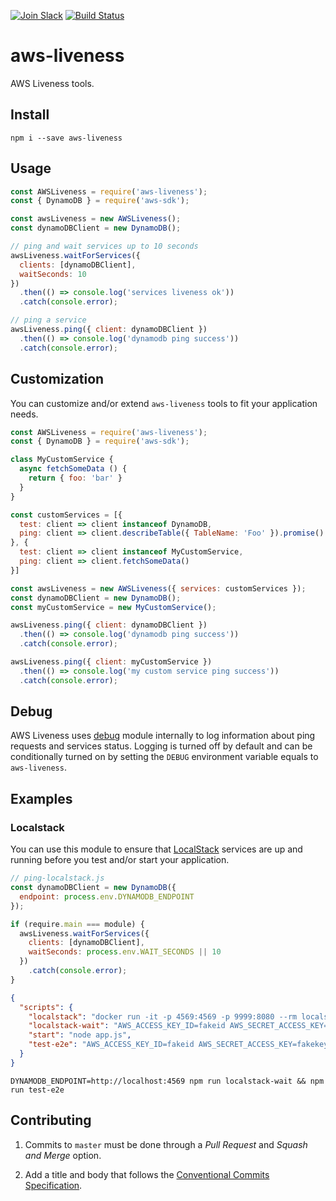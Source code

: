 [![Join Slack](https://img.shields.io/badge/Join%20us%20on-Slack-e01563.svg)](https://godaddy-oss-slack.herokuapp.com/)
[![Build Status](https://travis-ci.com/godaddy/aws-liveness.svg?token=yeGiy41t7dXuXzCiGV4X&branch=master)](https://travis-ci.com/godaddy/aws-liveness)

# aws-liveness

AWS Liveness tools.

## Install

```console
npm i --save aws-liveness
```

## Usage

```js
const AWSLiveness = require('aws-liveness');
const { DynamoDB } = require('aws-sdk');

const awsLiveness = new AWSLiveness();
const dynamoDBClient = new DynamoDB();

// ping and wait services up to 10 seconds
awsLiveness.waitForServices({
  clients: [dynamoDBClient],
  waitSeconds: 10
})
  .then(() => console.log('services liveness ok'))
  .catch(console.error);

// ping a service
awsLiveness.ping({ client: dynamoDBClient })
  .then(() => console.log('dynamodb ping success'))
  .catch(console.error);
```

## Customization

You can customize and/or extend `aws-liveness` tools to fit your application needs.

```js
const AWSLiveness = require('aws-liveness');
const { DynamoDB } = require('aws-sdk');

class MyCustomService {
  async fetchSomeData () {
    return { foo: 'bar' }
  }
}

const customServices = [{
  test: client => client instanceof DynamoDB,
  ping: client => client.describeTable({ TableName: 'Foo' }).promise()
}, {
  test: client => client instanceof MyCustomService,
  ping: client => client.fetchSomeData()
}]

const awsLiveness = new AWSLiveness({ services: customServices });
const dynamoDBClient = new DynamoDB();
const myCustomService = new MyCustomService();

awsLiveness.ping({ client: dynamoDBClient })
  .then(() => console.log('dynamodb ping success'))
  .catch(console.error);

awsLiveness.ping({ client: myCustomService })
  .then(() => console.log('my custom service ping success'))
  .catch(console.error);
```

## Debug

AWS Liveness uses [debug](https://www.npmjs.com/package/debug) module internally to log information about ping requests and services status. Logging is turned off by default and can be conditionally turned on by setting the `DEBUG` environment variable equals to `aws-liveness`.

## Examples

### Localstack

You can use this module to ensure that [LocalStack](https://) services are up and running before you test and/or start your application.

```js
// ping-localstack.js
const dynamoDBClient = new DynamoDB({
  endpoint: process.env.DYNAMODB_ENDPOINT
});

if (require.main === module) {
  awsLiveness.waitForServices({
    clients: [dynamoDBClient],
    waitSeconds: process.env.WAIT_SECONDS || 10
  })
    .catch(console.error);
}
```

```json
{
  "scripts": {
    "localstack": "docker run -it -p 4569:4569 -p 9999:8080 --rm localstack/localstack",
    "localstack-wait": "AWS_ACCESS_KEY_ID=fakeid AWS_SECRET_ACCESS_KEY=fakekey node ping-localstack.js",
    "start": "node app.js",
    "test-e2e": "AWS_ACCESS_KEY_ID=fakeid AWS_SECRET_ACCESS_KEY=fakekey mocha test-e2e/**/*.test.js",
  }
}
```

```console
DYNAMODB_ENDPOINT=http://localhost:4569 npm run localstack-wait && npm run test-e2e
```

## Contributing

1. Commits to `master` must be done through a _Pull Request_ and _Squash and Merge_ option.

2. Add a title and body that follows the [Conventional Commits Specification](https://www.npmjs.com/package/@commitlint/config-conventional).
